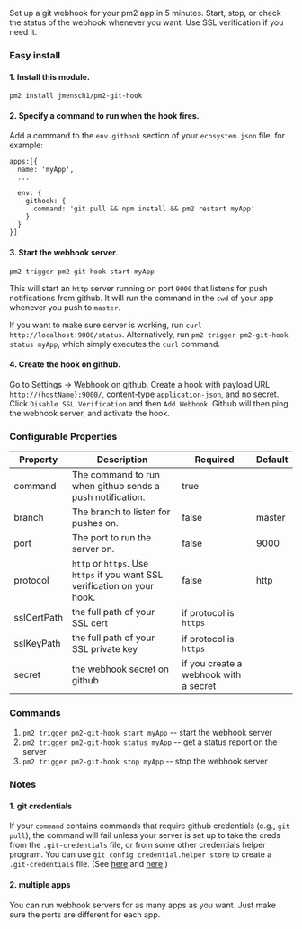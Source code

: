 Set up a git webhook for your pm2 app in 5 minutes. Start, stop, or check the status of the webhook whenever you want. Use SSL verification if you need it.

### Easy install

#### 1. Install this  module.

`pm2 install jmensch1/pm2-git-hook`

#### 2. Specify a command to run when the hook fires.

Add a command to the `env.githook` section of your `ecosystem.json` file, for example:

```
apps:[{
  name: 'myApp',
  ...

  env: {
    githook: {
      command: 'git pull && npm install && pm2 restart myApp'
    }
  }
}]
```

#### 3. Start the webhook server.

`pm2 trigger pm2-git-hook start myApp`

This will start an `http` server running on port `9000` that listens for push notifications from github. It will run the command in the `cwd` of your app whenever you push to `master`.

If you want to make sure server is working, run `curl http://localhost:9000/status`. Alternatively, run `pm2 trigger pm2-git-hook status myApp`, which simply executes the `curl` command.

#### 4. Create the hook on github.

Go to Settings -> Webhook on github. Create a hook with payload URL `http://{hostName}:9000/`, content-type `application-json`, and no secret. Click `Disable SSL Verification` and then `Add Webhook`. Github will then ping the webhook server, and activate the hook.

### Configurable Properties

| Property | Description | Required | Default |
| ------------| ----------- | -------- | ------- |
| command | The command to run when github sends a push notification. | true |
| branch | The branch to listen for pushes on. | false | master |
| port | The port to run the server on. | false | 9000 |
| protocol | `http` or `https`. Use `https` if you want SSL verification on your hook.| false | http |
| sslCertPath | the full path of your SSL cert | if protocol is `https` |
| sslKeyPath | the full path of your SSL private key | if protocol is `https` |
| secret | the webhook secret on github | if you create a webhook with a secret |

### Commands

1. `pm2 trigger pm2-git-hook start myApp` -- start the webhook server
2. `pm2 trigger pm2-git-hook status myApp` -- get a status report on the server
3. `pm2 trigger pm2-git-hook stop myApp` -- stop the webhook server

### Notes

#### 1. git credentials

If your `command` contains commands that require github credentials (e.g., `git pull`), the command will fail unless your server is set up to take the creds from the `.git-credentials` file, or from some other credentials helper program. You can use `git config credential.helper store` to create a `.git-credentials` file. (See [here](https://stackoverflow.com/questions/5343068/is-there-a-way-to-skip-password-typing-when-using-https-on-github) and [here](https://git-scm.com/docs/gitcredentials).)

#### 2. multiple apps

You can run webhook servers for as many apps as you want. Just make sure the ports are different for each app.

